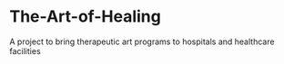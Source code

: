 # The-Art-of-Healing
A project to bring therapeutic art programs to hospitals and healthcare facilities

